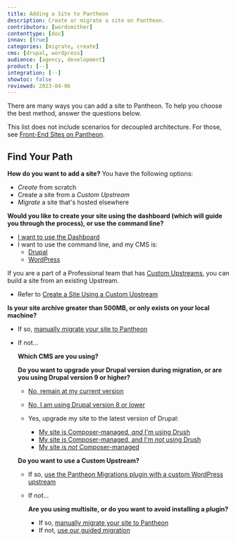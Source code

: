 ```yaml
---
title: Adding a Site to Pantheon
description: Create or migrate a site on Pantheon.
contributors: [wordsmither]
contenttype: [doc]
innav: [true]
categories: [migrate, create]
cms: [drupal, wordpress]
audience: [agency, development]
product: [--]
integration: [--]
showtoc: false
reviewed: 2023-04-06
---
```


There are many ways you can add a site to Pantheon.  To help you choose the best method, answer the questions below.

<Alert title="Note" type="info" >

This list does not include scenarios for decoupled architecture. For those, see [Front-End Sites on Pantheon](/guides/decoupled).

</Alert>

## Find Your Path

**How do you want to add a site?**  You have the following options:
- *Create* from scratch
- Create a site from a *Custom Upstream*
- *Migrate* a site that's hosted elsewhere

<TabList>

<Tab title="Create" id="add" active={true}>

**Would you like to create your site using the dashboard (which will guide you through the process), or use the command line?**

- [I want to use the Dashboard](/add-site-dashboard)
- I want to use the command line, and my CMS is:
  - [Drupal](/guides/terminus-drupal-site-management)
  - [WordPress](/guides/create-wp-site)

</Tab>

<Tab title="Custom Upstream" id="cu">

If you are a part of a Professional team that has [Custom Upstreams](/guides/custom-upstream), you can build a site from an existing Upstream.

- Refer to [Create a Site Using a Custom Upstream](/add-site-custom-upstream)

</Tab>

<Tab title="Migrate" id="migrate">

**Is your site archive greater than 500MB, or only exists on your local machine?**

- If so, [manually migrate your site to Pantheon](/migrate-manual)

- If not...

  **Which CMS are you using?**

  <Accordion title="Drupal" id="drupal">

  **Do you want to upgrade your Drupal version during migration, or are you using Drupal version 9 or higher?**

  - [No, remain at my current version](/guides/guided)

  - [No, I am using Drupal version 8 or lower](/guides/guided)

  - Yes, upgrade my site to the latest version of Drupal:
    - [My site is Composer-managed, *and* I'm using Drush](/guides/drush/drush-import)
    - [My site is Composer-managed, and I'm *not* using Drush](/guides/drupal-unhosted-composer)
    - [My site is *not* Composer-managed](/guides/drupal-unhosted)

  </Accordion>

  <Accordion title="WordPress" id="wordpress">

  **Do you want to use a Custom Upstream?**

  - If so, [use the Pantheon Migrations plugin with a custom WordPress upstream](/migrate-wp-upstream)
  - If not...

    **Are you using multisite, or do you want to avoid installing a plugin?**

    - If so, [manually migrate your site to Pantheon](/migrate-manual)
    - If not, [use our guided migration](/guides/guided)

  </Accordion>

</Tab>



</TabList>

